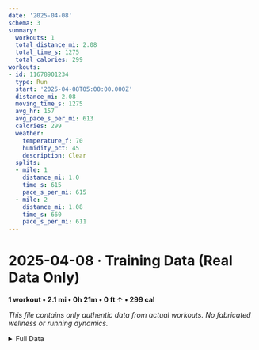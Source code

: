 ```yaml
---
date: '2025-04-08'
schema: 3
summary:
  workouts: 1
  total_distance_mi: 2.08
  total_time_s: 1275
  total_calories: 299
workouts:
- id: 11678901234
  type: Run
  start: '2025-04-08T05:00:00.000Z'
  distance_mi: 2.08
  moving_time_s: 1275
  avg_hr: 157
  avg_pace_s_per_mi: 613
  calories: 299
  weather:
    temperature_f: 70
    humidity_pct: 45
    description: Clear
  splits:
  - mile: 1
    distance_mi: 1.0
    time_s: 615
    pace_s_per_mi: 615
  - mile: 2
    distance_mi: 1.08
    time_s: 660
    pace_s_per_mi: 611
---
```

# 2025-04-08 · Training Data (Real Data Only)
**1 workout • 2.1 mi • 0h 21m • 0 ft ↑ • 299 cal**

*This file contains only authentic data from actual workouts. No fabricated wellness or running dynamics.*

<details>
<summary>Full Data</summary>

```json
{
  "date": "2025-04-08",
  "schema": 3,
  "summary": {
    "workouts": 1,
    "total_distance_mi": 2.08,
    "total_time_s": 1275,
    "total_calories": 299
  },
  "workouts": [
    {
      "id": 11678901234,
      "type": "Run",
      "start": "2025-04-08T05:00:00.000Z",
      "distance_mi": 2.08,
      "moving_time_s": 1275,
      "avg_hr": 157,
      "avg_pace_s_per_mi": 613,
      "calories": 299,
      "weather": {
        "temperature_f": 70,
        "humidity_pct": 45,
        "description": "Clear"
      },
      "splits": [
        {
          "mile": 1,
          "distance_mi": 1.0,
          "time_s": 615,
          "pace_s_per_mi": 615
        },
        {
          "mile": 2,
          "distance_mi": 1.08,
          "time_s": 660,
          "pace_s_per_mi": 611
        }
      ]
    }
  ]
}
```
</details>

